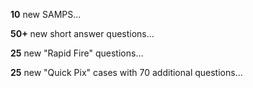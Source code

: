 

**10** new SAMPS…

**50+** new short answer questions…

**25** new "Rapid Fire" questions…

**25** new "Quick Pix" cases with 70 additional questions...